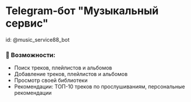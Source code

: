 # Telegram-бот "Музыкальный сервис"

id: @music_service88_bot

### 📌 Возможности:
- Поиск треков, плейлистов и альбомов
- Добавление треков, плейлистов и альбомов
- Просмотр своей библиотеки
- Рекомендации: ТОП-10 треков по прослушиваниям, персональные рекомендации
